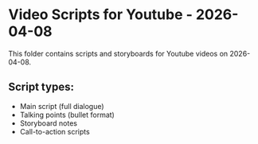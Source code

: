 # Video Scripts for Youtube - 2026-04-08

This folder contains scripts and storyboards for Youtube videos on 2026-04-08.

## Script types:
- Main script (full dialogue)
- Talking points (bullet format)
- Storyboard notes
- Call-to-action scripts
